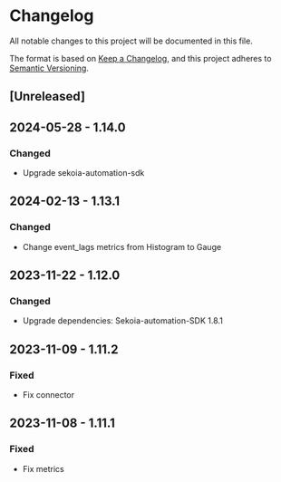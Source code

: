 # Changelog

All notable changes to this project will be documented in this file.

The format is based on [Keep a Changelog](https://keepachangelog.com/en/1.0.0/),
and this project adheres to [Semantic Versioning](https://semver.org/spec/v2.0.0.html).

## [Unreleased]

## 2024-05-28 - 1.14.0

### Changed

- Upgrade sekoia-automation-sdk

## 2024-02-13 - 1.13.1

### Changed

- Change event_lags metrics from Histogram to Gauge

## 2023-11-22 - 1.12.0

### Changed

- Upgrade dependencies: Sekoia-automation-SDK 1.8.1

## 2023-11-09 - 1.11.2

### Fixed

- Fix connector

## 2023-11-08 - 1.11.1

### Fixed

- Fix metrics
